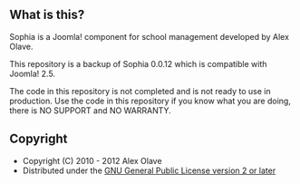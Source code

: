 What is this?
---------------------

Sophia is a Joomla! component for school management developed by Alex Olave.

This repository is a backup of Sophia 0.0.12 which is compatible with Joomla! 2.5.

The code in this repository is not completed and is not ready to use in production. Use the code in this repository if you know what you are doing, there is NO SUPPORT and NO WARRANTY.

Copyright
---------------------
* Copyright (C) 2010 - 2012 Alex Olave
* Distributed under the [GNU General Public License version 2 or later](http://www.gnu.org/copyleft/gpl.html)

